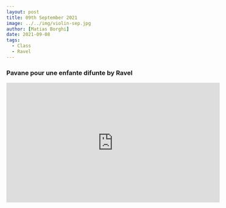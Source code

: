 ```yaml
---
layout: post
title: 09th September 2021
image: ../../img/violin-sep.jpg
author: [Matias Borghi]
date: 2021-09-08
tags:
  - Class
  - Ravel
---
```


### Pavane pour une enfante difunte by Ravel

<iframe width="560" height="315" src="https://www.youtube.com/embed/KBrpctlU79g" title="YouTube video player" frameborder="0" allow="accelerometer; autoplay; clipboard-write; encrypted-media; gyroscope; picture-in-picture" allowfullscreen></iframe>